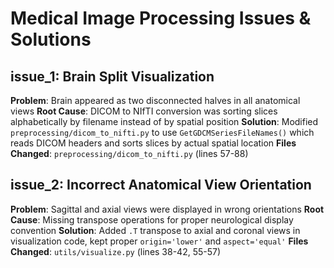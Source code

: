# Medical Image Processing Issues & Solutions

## issue_1: Brain Split Visualization
**Problem**: Brain appeared as two disconnected halves in all anatomical views
**Root Cause**: DICOM to NIfTI conversion was sorting slices alphabetically by filename instead of by spatial position
**Solution**: Modified `preprocessing/dicom_to_nifti.py` to use `GetGDCMSeriesFileNames()` which reads DICOM headers and sorts slices by actual spatial location
**Files Changed**: `preprocessing/dicom_to_nifti.py` (lines 57-88)

## issue_2: Incorrect Anatomical View Orientation  
**Problem**: Sagittal and axial views were displayed in wrong orientations
**Root Cause**: Missing transpose operations for proper neurological display convention
**Solution**: Added `.T` transpose to axial and coronal views in visualization code, kept proper `origin='lower'` and `aspect='equal'`
**Files Changed**: `utils/visualize.py` (lines 38-42, 55-57)